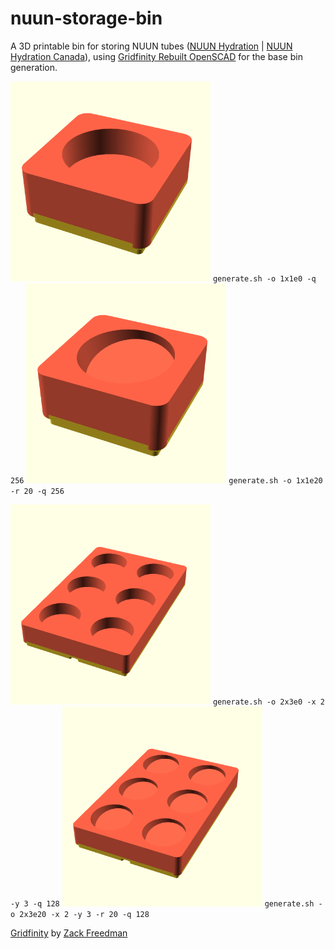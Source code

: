 # nuun-storage-bin
A 3D printable bin for storing NUUN tubes ([NUUN Hydration](https://nuunlife.com/) | [NUUN Hydration Canada](https://nuunlife.ca/)), using [Gridfinity Rebuilt OpenSCAD](https://github.com/kennetek/gridfinity-rebuilt-openscad/) for the base bin generation.

[<img src="./img/1x1r0.png" width="320">]() `generate.sh -o 1x1e0 -q 256`
[<img src="./img/1x1r20.png" width="320">]() `generate.sh -o 1x1e20 -r 20 -q 256`

[<img src="./img/2x3r0.png" width="320">]() `generate.sh -o 2x3e0 -x 2 -y 3 -q 128`
[<img src="./img/2x3r20.png" width="320">]() `generate.sh -o 2x3e20 -x 2 -y 3 -r 20 -q 128`

[Gridfinity](https://www.youtube.com/watch?v=ra_9zU-mnl8) by [Zack Freedman](https://www.youtube.com/c/ZackFreedman/about)
